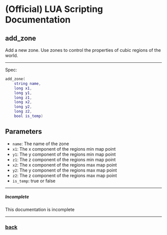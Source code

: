 
# (Official) LUA Scripting Documentation

## add_zone

Add a new zone. Use zones to control the properties of cubic regions of the world.

___

Spec:

```lua
add_zone(
	string name,
	long x1,
	long y1,
	long z1,
	long x2,
	long y2,
	long z2,
	bool is_temp)
```

## Parameters

- `name`: The name of the zone
- `x1`: The x component of the regions min map point
- `y1`: The y component of the regions min map point
- `z1`: The z component of the regions min map point
- `x2`: The x component of the regions max map point
- `y2`: The y component of the regions max map point
- `z2`: The z component of the regions max map point
- `is_temp`: true or false

___

##### Incomplete

This documentation is incomplete

___

### [back](../zones)

